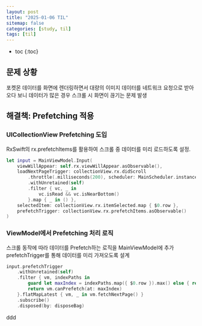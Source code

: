 ```yaml
---
layout: post
title: "2025-01-06 TIL"
sitemap: false
categories: [study, til]
tags: [til]
---
```


* toc
{:toc}

## 문제 상황
포켓몬 데이터를 화면에 렌더링하면서 대량의 이미지 데이터를 네트워크 요청으로 받아오다 보니 데이터가 많은 경우 스크롤 시 화면이 끊기는 문제 발생

## 해결책: Prefetching 적용
### UICollectionView Prefetching 도입
RxSwift의 rx.prefetchItems를 활용하여 스크롤 중 데이터를 미리 로드하도록 설정.

~~~swift
let input = MainViewModel.Input(
    viewWillAppear: self.rx.viewWillAppear.asObservable(),
    loadNextPageTrigger: collectionView.rx.didScroll
        .throttle(.milliseconds(200), scheduler: MainScheduler.instance)
        .withUnretained(self)
        .filter { vc, _ in
            vc.isRead && vc.isNearBottom()
        }.map { _ in () },
    selectedItem: collectionView.rx.itemSelected.map { $0.row },
    prefetchTrigger: collectionView.rx.prefetchItems.asObservable()
)
~~~

### ViewModel에서 Prefetching 처리 로직
스크롤 동작에 따라 데이터를 Prefetch하는 로직을 MainViewModel에 추가   
prefetchTrigger를 통해 데이터를 미리 가져오도록 설계   

~~~swift
input.prefetchTrigger
    .withUnretained(self)
    .filter { vm, indexPaths in
        guard let maxIndex = indexPaths.map({ $0.row }).max() else { return false }
        return vm.canPrefetch(at: maxIndex)
    }.flatMapLatest { vm, _ in vm.fetchNextPage() }
    .subscribe()
    .disposed(by: disposeBag)

~~~


ddd